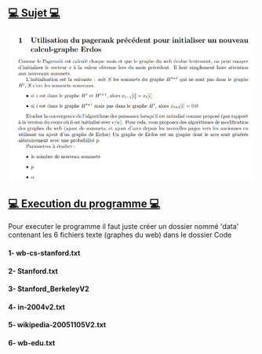 ## <u>💻 Sujet 💻</u>

![Interfece de l'application 1](Capture.PNG)

## <u>💻 Execution du programme 💻</u>
Pour executer le programme il faut juste créer un dossier nommé 'data' contenant les 6 fichiers texte (graphes du web) dans le dossier Code 
 #### 1- wb-cs-stanford.txt
 #### 2- Stanford.txt
 #### 3- Stanford_BerkeleyV2
 #### 4- in-2004v2.txt
 #### 5- wikipedia-20051105V2.txt
 #### 6- wb-edu.txt